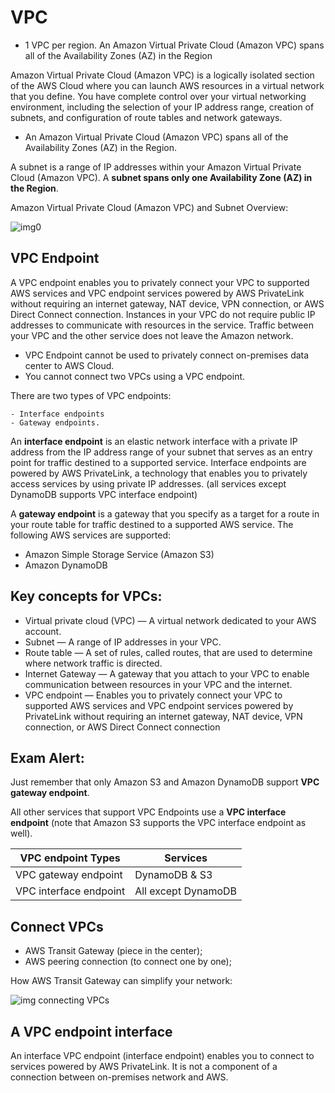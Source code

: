 # VPC

- 1 VPC per region. An Amazon Virtual Private Cloud (Amazon VPC) spans all of the Availability Zones (AZ) in the Region

Amazon Virtual Private Cloud (Amazon VPC) is a logically isolated section of the AWS Cloud where you can launch AWS resources in a virtual network that you define. You have complete control over your virtual networking environment, including the selection of your IP address range, creation of subnets, and configuration of route tables and network gateways.

- An Amazon Virtual Private Cloud (Amazon VPC) spans all of the Availability Zones (AZ) in the Region.

A subnet is a range of IP addresses within your Amazon Virtual Private Cloud (Amazon VPC). A **subnet spans only one Availability Zone (AZ) in the Region**.

Amazon Virtual Private Cloud (Amazon VPC) and Subnet Overview:

![img0](https://assets-pt.media.datacumulus.com/aws-clf-pt/assets/pt2-q49-i1.jpg)

## VPC Endpoint

A VPC endpoint enables you to privately connect your VPC to supported AWS services and VPC endpoint services powered by AWS PrivateLink without requiring an internet gateway, NAT device, VPN connection, or AWS Direct Connect connection. Instances in your VPC do not require public IP addresses to communicate with resources in the service. Traffic between your VPC and the other service does not leave the Amazon network.

- VPC Endpoint cannot be used to privately connect on-premises data center to AWS Cloud.
- You cannot connect two VPCs using a VPC endpoint.

There are two types of VPC endpoints:

    - Interface endpoints
    - Gateway endpoints.

An **interface endpoint** is an elastic network interface with a private IP address from the IP address range of your subnet that serves as an entry point for traffic destined to a supported service. Interface endpoints are powered by AWS PrivateLink, a technology that enables you to privately access services by using private IP addresses. (all services except DynamoDB supports VPC interface endpoint)

A **gateway endpoint** is a gateway that you specify as a target for a route in your route table for traffic destined to a supported AWS service. The following AWS services are supported:

- Amazon Simple Storage Service (Amazon S3)
- Amazon DynamoDB

## Key concepts for VPCs:

- Virtual private cloud (VPC) — A virtual network dedicated to your AWS account.
- Subnet — A range of IP addresses in your VPC.
- Route table — A set of rules, called routes, that are used to determine where network traffic is directed.
- Internet Gateway — A gateway that you attach to your VPC to enable communication between resources in your VPC and the internet.
- VPC endpoint — Enables you to privately connect your VPC to supported AWS services and VPC endpoint services powered by PrivateLink without requiring an internet gateway, NAT device, VPN connection, or AWS Direct Connect connection

## Exam Alert:

Just remember that only Amazon S3 and Amazon DynamoDB support **VPC gateway endpoint**.

All other services that support VPC Endpoints use a **VPC interface endpoint** (note that Amazon S3 supports the VPC interface endpoint as well).

| VPC endpoint Types     | Services            |
| ---------------------- | ------------------- |
| VPC gateway endpoint   | DynamoDB & S3       |
| VPC interface endpoint | All except DynamoDB |

## Connect VPCs

- AWS Transit Gateway (piece in the center);
- AWS peering connection (to connect one by one);

How AWS Transit Gateway can simplify your network:

![img connecting VPCs](https://assets-pt.media.datacumulus.com/aws-clf-pt/assets/pt4-q17-i1.jpg)

## A VPC endpoint interface

An interface VPC endpoint (interface endpoint) enables you to connect to services powered by AWS PrivateLink. It is not a component of a connection between on-premises network and AWS.
